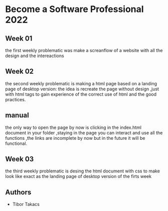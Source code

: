 # Become a Software Professional 2022

## Week 01
the first weekly problematic was make a screanflow of a website with all the design and the intereactions

## Week 02
the second weekly problematic is making a html page based on a landing page of desktop version:
the idea is recreate the page without design ,just with html tags to gain experience of the correct use of html and the good practices.

## manual
the only way to open the page by now is clicking in the index.html document in your folder ,staying in the page you can interact and use all the functions ,the links are incomplete by now but in the future it will be functional.

## Week 03
the third weekly problematic is desing the html document with css to make look like exact as the landing page of desktop version of the firts week

## Authors
- Tibor Takacs
